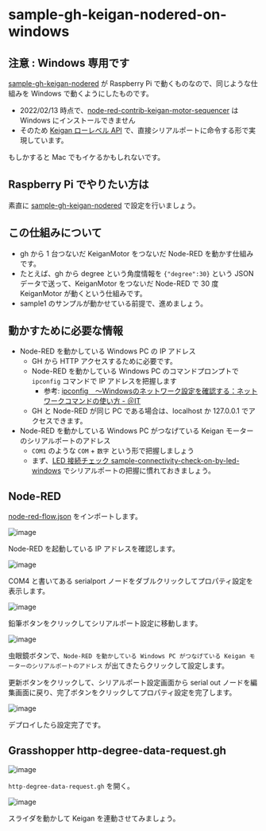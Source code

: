 # sample-gh-keigan-nodered-on-windows

## 注意 : Windows 専用です

[sample-gh-keigan-nodered](../sample-gh-keigan-nodered/README.md) が Raspberry Pi で動くものなので、同じような仕組みを Windows で動くようにしたものです。

- 2022/02/13 時点で、[node-red-contrib-keigan-motor-sequencer](https://flows.nodered.org/node/node-red-contrib-keigan-motor-sequencer) は Windows にインストールできません
- そのため [Keigan ローレベル API](https://docs.keigan-motor.com/software_dev/lowapis/lowlevel_api_summary) で、直接シリアルポートに命令する形で実現しています。

もしかすると Mac でもイケるかもしれないです。

## Raspberry Pi でやりたい方は

素直に [sample-gh-keigan-nodered](../sample-gh-keigan-nodered/README.md) で設定を行いましょう。

## この仕組みについて

* gh から 1 台つないだ KeiganMotor をつないだ Node-RED を動かす仕組みです。
* たとえば、gh から degree という角度情報を `{"degree":30}` という JSON データで送って、KeiganMotor をつないだ Node-RED で 30 度 KeiganMotor が動くという仕組みです。
* sample1 のサンプルが動かせている前提で、進めましょう。

## 動かすために必要な情報

- Node-RED を動かしている Windows PC の IP アドレス
  - GH から HTTP アクセスするために必要です。
  - Node-RED を動かしている Windows PC のコマンドプロンプトで `ipconfig` コマンドで IP アドレスを把握します
    - 参考: [ipconfig　～Windowsのネットワーク設定を確認する：ネットワークコマンドの使い方 - ＠IT](https://atmarkit.itmedia.co.jp/ait/articles/0109/29/news005.html)
  - GH と Node-RED が同じ PC である場合は、localhost か 127.0.0.1 でアクセスできます。
- Node-RED を動かしている Windows PC がつなげている Keigan モーターのシリアルポートのアドレス
  - `COM1` のような `COM` + `数字` という形で把握しましょう
  - まず、[LED 接続チェック sample-connectivity-check-on-by-led-windows](../sample-connectivity-check-on-by-led-windows/README.md) でシリアルポートの把握に慣れておきましょう。

## Node-RED

[node-red-flow.json](node-red-flow.json) をインポートします。

![image](https://i.gyazo.com/2b8b5d480474bb18933fb7310315af87.png)

Node-RED を起動している IP アドレスを確認します。

![image](https://i.gyazo.com/0099ef1898085b6a8d362b8ec071f16d.png)

COM4 と書いてある serialport ノードをダブルクリックしてプロパティ設定を表示します。

![image](https://i.gyazo.com/44788ed5f4d2e9185e14448b3ce8a9a1.png)

鉛筆ボタンをクリックしてシリアルポート設定に移動します。

![image](https://i.gyazo.com/1324ebfb35b1dfb804ab780b0e217c4e.png)

虫眼鏡ボタンで、`Node-RED を動かしている Windows PC がつなげている Keigan モーターのシリアルポートのアドレス` が出てきたらクリックして設定します。

更新ボタンをクリックして、シリアルポート設定画面から serial out ノードを編集画面に戻り、完了ボタンをクリックしてプロパティ設定を完了します。

![image](https://i.gyazo.com/b98fa4abca71ee00245921b4f770d94b.png)

デプロイしたら設定完了です。

## Grasshopper http-degree-data-request.gh

![image](https://i.gyazo.com/c93572c548179c40a9f4d6cbbeb20cef.png)

`http-degree-data-request.gh` を開く。

![image](https://i.gyazo.com/4fbb0fc7fbbc5c0dde24ef60287e9022.png)

スライダを動かして Keigan を連動させてみましょう。